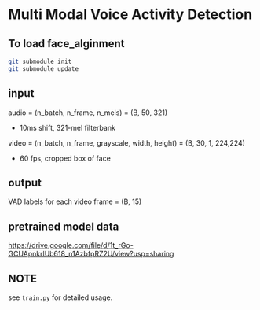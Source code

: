 # Multi Modal Voice Activity Detection   

## To load face_alginment  
```bash
git submodule init
git submodule update

```  


## input
audio = (n_batch, n_frame, n_mels) = (B, 50, 321)        
  - 10ms shift, 321-mel filterbank    
 
video = (n_batch, n_frame, grayscale, width, height) = (B, 30, 1, 224,224)    
  - 60 fps, cropped box of face   
  
## output 
VAD labels for each video frame = (B, 15)  

## pretrained model data    
https://drive.google.com/file/d/1t_rGo-GCUApnkrlUb618_n1AzbfpRZ2U/view?usp=sharing  

## NOTE  

see ```train.py``` for detailed usage.  
